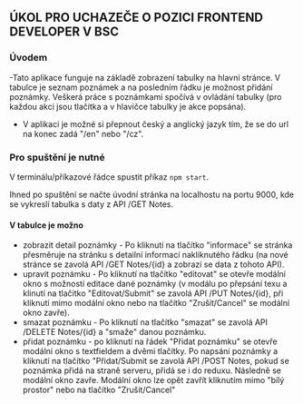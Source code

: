## ÚKOL PRO UCHAZEČE O POZICI FRONTEND DEVELOPER V BSC

### Úvodem

-Tato aplikace funguje na základě zobrazení tabulky na hlavní stránce. V tabulce je seznam poznámek a na posledním řádku je možnost přidání poznámky. Veškerá práce s poznámkami spočívá v ovládání tabulky (pro každou akci jsou tlačítka a v hlavičce tabulky je akce popsána).

-   V aplikaci je možné si přepnout český a anglický jazyk tím, že se do url na konec zadá "/en" nebo "/cz".

### Pro spuštění je nutné

V terminálu/příkazové řádce spustit příkaz `npm start`.

Ihned po spuštění se načte úvodní stránka na localhostu na portu 9000, kde se vykreslí tabulka s daty z API /GET Notes.

#### V tabulce je možno

-   zobrazit detail poznámky - Po kliknutí na tlačítko "informace" se stránka přesměruje na stránku s detailní informací nakliknutého řádku (na nové stránce se zavolá API /GET Notes/{id} a zobrazí se data z tohoto API).
-   upravit poznámku - Po kliknutí na tlačítko "editovat" se otevře modální okno s možností editace dané poznámky (v modálu po přepsání texu a klinutí na tlačítko "Editovat/Submit" se zavolá API /PUT Notes/{id}, při kliknutí mimo modální okno nebo na tlačítko "Zrušit/Cancel" se modální okno zavře).
-   smazat poznámku - Po kliknutí na tlačítko "smazat" se zavolá API /DELETE Notes/{id} a "smaže" danou poznámku.
-   přidat poznámku - po kliknutí na řádek "Přidat poznámku" se otevře modální okno s textfieldem a dvěmi tlačítky. Po napsání poznámky a kliknutí na tlačítko "Přidat/Submit se zavolá API /POST Notes, pokud se poznámka přidá na straně serveru, přidá se i do reduxu. Následně se modální okno zavře. Modální okno lze opět zavřít kliknutím mimo "bílý prostor" nebo na tlačítko "Zrušit/Cancel"
